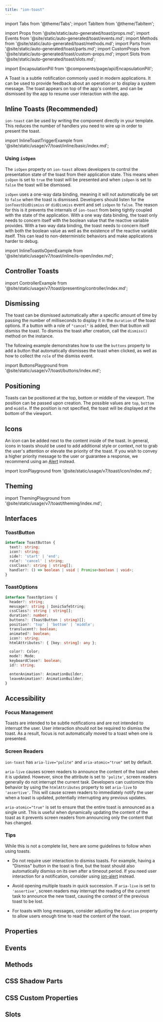 ```yaml
---
title: "ion-toast"
---
```

import Tabs from '@theme/Tabs';
import TabItem from '@theme/TabItem';

import Props from '@site/static/auto-generated/toast/props.md';
import Events from '@site/static/auto-generated/toast/events.md';
import Methods from '@site/static/auto-generated/toast/methods.md';
import Parts from '@site/static/auto-generated/toast/parts.md';
import CustomProps from '@site/static/auto-generated/toast/custom-props.md';
import Slots from '@site/static/auto-generated/toast/slots.md';

<head>
  <title>ion-toast Component: A Dismissible App Notification Alert</title>
  <meta name="description" content="ion-toast component is an app notification displaying system messages or feedback. Toast alerts appear above content and are dismissed to resume interaction." />
</head>

import EncapsulationPill from '@components/page/api/EncapsulationPill';

<EncapsulationPill type="shadow" />

A Toast is a subtle notification commonly used in modern applications. It can be used to provide feedback about an operation or to display a system message. The toast appears on top of the app's content, and can be dismissed by the app to resume user interaction with the app.

## Inline Toasts (Recommended)

`ion-toast` can be used by writing the component directly in your template. This reduces the number of handlers you need to wire up in order to present the toast.

import InlineToastTriggerExample from '@site/static/usage/v7/toast/inline/basic/index.md';

<InlineToastTriggerExample />

### Using `isOpen​`

The `isOpen` property on `ion-toast` allows developers to control the presentation state of the toast from their application state. This means when `isOpen` is set to `true` the toast will be presented and when `isOpen` is set to `false` the toast will be dismissed.

`isOpen` uses a one-way data binding, meaning it will not automatically be set to `false` when the toast is dismissed. Developers should listen for the `ionToastDidDismiss` or `didDismiss` event and set `isOpen` to `false`. The reason for this is it prevents the internals of `ion-toast` from being tightly coupled with the state of the application. With a one way data binding, the toast only needs to concern itself with the boolean value that the reactive variable provides. With a two way data binding, the toast needs to concern itself with both the boolean value as well as the existence of the reactive variable itself. This can lead to non-deterministic behaviors and make applications harder to debug.

import InlineToastIsOpenExample from '@site/static/usage/v7/toast/inline/is-open/index.md';

<InlineToastIsOpenExample />

## Controller Toasts

import ControllerExample from '@site/static/usage/v7/toast/presenting/controller/index.md';

<ControllerExample />

## Dismissing

The toast can be dismissed automatically after a specific amount of time by passing the number of milliseconds to display it in the `duration` of the toast options. If a button with a role of `"cancel"` is added, then that button will dismiss the toast. To dismiss the toast after creation, call the `dismiss()` method on the instance.

The following example demonstrates how to use the `buttons` property to add a button that automatically dismisses the toast when clicked, as well as how to collect the `role` of the dismiss event.

import ButtonsPlayground from '@site/static/usage/v7/toast/buttons/index.md';

<ButtonsPlayground />
  

## Positioning

Toasts can be positioned at the top, bottom or middle of the viewport. The position can be passed upon creation. The possible values are `top`, `bottom` and `middle`. If the position is not specified, the toast will be displayed at the bottom of the viewport.

## Icons

An icon can be added next to the content inside of the toast. In general, icons in toasts should be used to add additional style or context, not to grab the user's attention or elevate the priority of the toast. If you wish to convey a higher priority message to the user or guarantee a response, we recommend using an [Alert](alert.md) instead.

import IconPlayground from '@site/static/usage/v7/toast/icon/index.md';

<IconPlayground />

## Theming

import ThemingPlayground from '@site/static/usage/v7/toast/theming/index.md';

<ThemingPlayground />

## Interfaces

### ToastButton

```typescript
interface ToastButton {
  text?: string;
  icon?: string;
  side?: 'start' | 'end';
  role?: 'cancel' | string;
  cssClass?: string | string[];
  handler?: () => boolean | void | Promise<boolean | void>;
}
```

### ToastOptions

```typescript
interface ToastOptions {
  header?: string;
  message?: string | IonicSafeString;
  cssClass?: string | string[];
  duration?: number;
  buttons?: (ToastButton | string)[];
  position?: 'top' | 'bottom' | 'middle';
  translucent?: boolean;
  animated?: boolean;
  icon?: string;
  htmlAttributes?: { [key: string]: any };

  color?: Color;
  mode?: Mode;
  keyboardClose?: boolean;
  id?: string;

  enterAnimation?: AnimationBuilder;
  leaveAnimation?: AnimationBuilder;
}
```

## Accessibility

### Focus Management

Toasts are intended to be subtle notifications and are not intended to interrupt the user. User interaction should not be required to dismiss the toast. As a result, focus is not automatically moved to a toast when one is presented.

### Screen Readers

`ion-toast` has `aria-live="polite"` and `aria-atomic="true"` set by default.

`aria-live` causes screen readers to announce the content of the toast when it is updated. However, since the attribute is set to `'polite'`, screen readers generally do not interrupt the current task. Developers can customize this behavior by using the `htmlAttributes` property to set `aria-live` to `'assertive'`. This will cause screen readers to immediately notify the user when a toast is updated, potentially interrupting any previous updates.

`aria-atomic="true"` is set to ensure that the entire toast is announced as a single unit. This is useful when dynamically updating the content of the toast as it prevents screen readers from announcing only the content that has changed. 

### Tips

While this is not a complete list, here are some guidelines to follow when using toasts.

* Do not require user interaction to dismiss toasts. For example, having a "Dismiss" button in the toast is fine, but the toast should also automatically dismiss on its own after a timeout period. If you need user interaction for a notification, consider using [ion-alert](./alert) instead.

* Avoid opening multiple toasts in quick succession. If `aria-live` is set to `'assertive'`, screen readers may interrupt the reading of the current task to announce the new toast, causing the context of the previous toast to be lost.

* For toasts with long messages, consider adjusting the `duration` property to allow users enough time to read the content of the toast.

## Properties
<Props />

## Events
<Events />

## Methods
<Methods />

## CSS Shadow Parts
<Parts />

## CSS Custom Properties
<CustomProps />

## Slots
<Slots />
